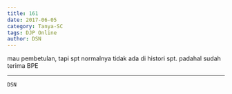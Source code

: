 ```yaml
---
title: 161
date: 2017-06-05
category: Tanya-SC
tags: DJP Online
author: DSN
---
```


mau pembetulan, tapi spt normalnya tidak ada di histori spt. padahal sudah terima BPE

---



`DSN`
